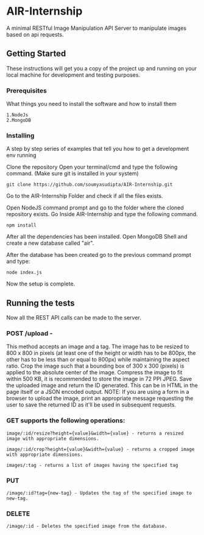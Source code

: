 # AIR-Internship

A minimal RESTful Image Manipulation API Server to manipulate images based on api requests.


## Getting Started

These instructions will get you a copy of the project up and running on your local machine for development and testing purposes.


### Prerequisites

What things you need to install the software and how to install them

```
1.NodeJs
2.MongoDB
```


### Installing

A step by step series of examples that tell you how to get a development env running

Clone the repository
Open your terminal/cmd and type the following command. (Make sure git is installed in your system)
```
git clone https://github.com/soumyasudipta/AIR-Internship.git
```
Go to the AIR-Internship Folder and check if all the files exists.

Open NodeJS command prompt and go to the folder where the cloned repository exists.
Go Inside AIR-Internship and type the following command.
```
npm install
```
After all the dependencies has been installed. 
Open MongoDB Shell and create a new database called "air". 

After the database has been created go to the previous command prompt and type:
```
node index.js
```
Now the setup is complete.


## Running the tests
Now all the REST API calls can be made to the server.

### POST /upload - 
This method accepts an image and a tag. The image has to be resized to 800 x 800 in pixels (at least one
of the height or width has to be 800px, the other has to be less than or equal to 800px) while maintaining the aspect ratio.
Crop the image such that a bounding box of 300 x 300 (pixels) is applied to the absolute center of the image. Compress
the image to fit within 500 KB, it is recommended to store the image in 72 PPI JPEG. Save the uploaded image and return
the ID generated. This can be in HTML in the page itself or a JSON encoded output.
NOTE: If you are using a form in a browser to upload the image, print an appropriate message requesting the user to
save the returned ID as it'll be used in subsequent requests.

### GET supports the following operations:
```
image/:id/resize?height={value}&width={value} - returns a resized image with appropriate dimensions.

image/:id/crop?height={value}&width={value} - returns a cropped image with appropriate dimensions.

images/:tag - returns a list of images having the specified tag
```

### PUT 
``` 
/image/:id?tag={new-tag} - Updates the tag of the specified image to new-tag.
```
### DELETE 
```
/image/:id - Deletes the specified image from the database.
```
